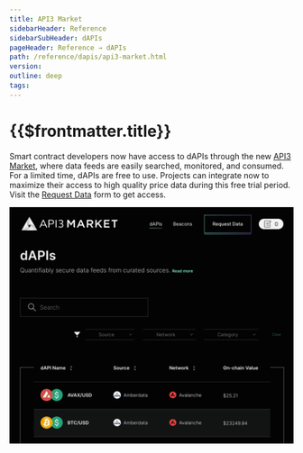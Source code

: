 ```yaml
---
title: API3 Market
sidebarHeader: Reference
sidebarSubHeader: dAPIs
pageHeader: Reference → dAPIs
path: /reference/dapis/api3-market.html
version:
outline: deep
tags:
---
```


<VersionWarning/>

<PageHeader/>

# {{$frontmatter.title}}

Smart contract developers now have access to dAPIs through the new
[API3 Market](https://market.api3.org), where data feeds are easily searched,
monitored, and consumed. For a limited time, dAPIs are free to use. Projects can
integrate now to maximize their access to high quality price data during this
free trial period. Visit the
[Request Data](https://forms.monday.com/forms/embed/f44d0ed9dfd0154885f48fdb3b87a489?r=use1)
form to get access.

[![API3 Market](./assets/images/market-website.png)](https://market.api3.org)
